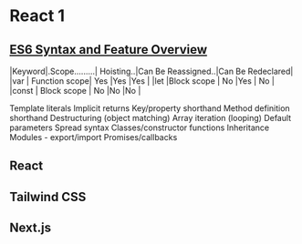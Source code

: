 # React 1
## [ES6 Syntax and Feature Overview](https://www.taniarascia.com/es6-syntax-and-feature-overview/)


|Keyword|.Scope.........|	Hoisting..|Can Be Reassigned..|Can Be Redeclared|
|var	  | Function scope|	Yes	      |Yes		            |Yes              |
|let	  |Block scope    |	No		    |Yes	              |	No              |
|const  | 	Block scope |	No		    |No		              |No               |



Template literals
Implicit returns
Key/property shorthand
Method definition shorthand
Destructuring (object matching)
Array iteration (looping)
Default parameters
Spread syntax
Classes/constructor functions
Inheritance
Modules - export/import
Promises/callbacks


## React


## Tailwind CSS



## Next.js


